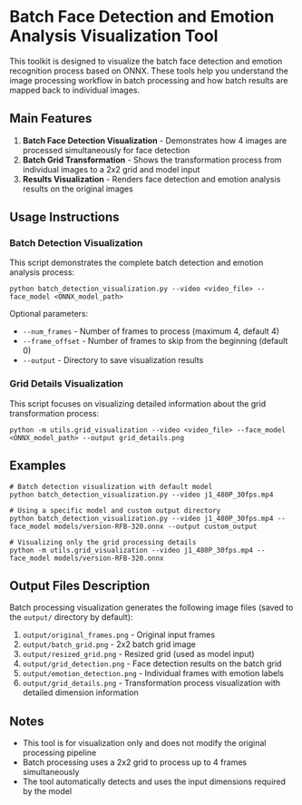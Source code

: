 # Batch Face Detection and Emotion Analysis Visualization Tool

This toolkit is designed to visualize the batch face detection and emotion recognition process based on ONNX. These tools help you understand the image processing workflow in batch processing and how batch results are mapped back to individual images.

## Main Features

1. **Batch Face Detection Visualization** - Demonstrates how 4 images are processed simultaneously for face detection
2. **Batch Grid Transformation** - Shows the transformation process from individual images to a 2x2 grid and model input
3. **Results Visualization** - Renders face detection and emotion analysis results on the original images

## Usage Instructions

### Batch Detection Visualization

This script demonstrates the complete batch detection and emotion analysis process:

```
python batch_detection_visualization.py --video <video_file> --face_model <ONNX_model_path>
```

Optional parameters:
- `--num_frames` - Number of frames to process (maximum 4, default 4)
- `--frame_offset` - Number of frames to skip from the beginning (default 0)
- `--output` - Directory to save visualization results

### Grid Details Visualization

This script focuses on visualizing detailed information about the grid transformation process:

```
python -m utils.grid_visualization --video <video_file> --face_model <ONNX_model_path> --output grid_details.png
```

## Examples

```
# Batch detection visualization with default model
python batch_detection_visualization.py --video j1_480P_30fps.mp4

# Using a specific model and custom output directory
python batch_detection_visualization.py --video j1_480P_30fps.mp4 --face_model models/version-RFB-320.onnx --output custom_output

# Visualizing only the grid processing details
python -m utils.grid_visualization --video j1_480P_30fps.mp4 --face_model models/version-RFB-320.onnx
```

## Output Files Description

Batch processing visualization generates the following image files (saved to the `output/` directory by default):

1. `output/original_frames.png` - Original input frames
2. `output/batch_grid.png` - 2x2 batch grid image
3. `output/resized_grid.png` - Resized grid (used as model input)
4. `output/grid_detection.png` - Face detection results on the batch grid
5. `output/emotion_detection.png` - Individual frames with emotion labels
6. `output/grid_details.png` - Transformation process visualization with detailed dimension information

## Notes

- This tool is for visualization only and does not modify the original processing pipeline
- Batch processing uses a 2x2 grid to process up to 4 frames simultaneously
- The tool automatically detects and uses the input dimensions required by the model
